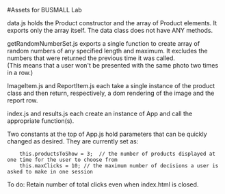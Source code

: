#Assets for BUSMALL Lab

data.js holds the Product constructor and the array of Product elements.  It exports only the array itself.
The data class does not have ANY methods.  

getRandomNumberSet.js exports a single function to create array of random numbers of any specified length and maximum.
It excludes the numbers that were returned the previous time it was called.  
(This means that a user won't be presented with the same photo two times in a row.)

ImageItem.js and ReportItem.js each take a single instance of the product class and then return, respectively,
a dom rendering of the image and the report row.

index.js and results.js each create an instance of App and call the appropriate function(s).

Two constants at the top of App.js hold parameters that can be quickly changed as desired. 
They are currently set as:

        this.productsToShow = 3;  // the number of products displayed at one time for the user to choose from
        this.maxClicks = 10; // the maximum number of decisions a user is asked to make in one session

To do:  Retain number of total clicks even when index.html is closed.
